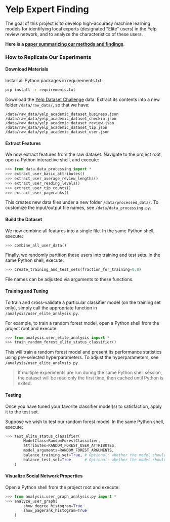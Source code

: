 # Yelp Expert Finding

The goal of this project is to develop high-accuracy machine learning models for identifying local experts (designated "Elite" users) in the Yelp review network, and to analyze the characteristics of these users.

__Here is a [paper summarizing our methods and findings](https://goo.gl/QPeILJ)__.



### How to Replicate Our Experiments

#### Download Materials
Install all Python packages in requirements.txt:
```bash
pip install -r requirements.txt
```

Download the [Yelp Dataset Challenge](http://www.yelp.com/dataset_challenge/) data. Extract its contents into a new folder `/data/raw_data/`, so that we have:
```
/data/raw_data/yelp_academic_dataset_business.json
/data/raw_data/yelp_academic_dataset_checkin.json
/data/raw_data/yelp_academic_dataset_review.json
/data/raw_data/yelp_academic_dataset_tip.json
/data/raw_data/yelp_academic_dataset_user.json
```


#### Extract Features
We now extract features from the raw dataset. Navigate to the project root, open a Python interactive shell, and execute:
```python
>>> from data.data_processing import *
>>> extract_user_basic_attributes()
>>> extract_user_average_review_lengths()
>>> extract_user_reading_levels()
>>> extract_user_tip_counts()
>>> extract_user_pageranks()
```
This creates new data files under a new folder `/data/processed_data/`. To customize the input/output file names, see `/data/data_processing.py`.


#### Build the Dataset
We now combine all features into a single file. In the same Python shell, execute:
```python
>>> combine_all_user_data()
```

Finally, we randomly partition these users into training and test sets. In the same Python shell, execute:
```python
>>> create_training_and_test_sets(fraction_for_training=0.8)
```
File names can be adjusted via arguments to these functions.


#### Training and Tuning
To train and cross-validate a particular classifier model (on the training set only), simply call the appropriate function in `/analysis/user_elite_analysis.py`.

For example, to train a random forest model, open a Python shell from the project root and execute:
```python
>>> from analysis.user_elite_analysis import *
>>> train_random_forest_elite_status_classifier()
```
This will train a random forest model and present its performance statistics using pre-selected hyperparameters. To adjust the hyperparameters, see `/analysis/user_elite_analysis.py`.

> If multiple experiments are run during the same Python shell session, the dataset will be read only the first time, then cached until Python is exited.


#### Testing
Once you have tuned your favorite classifier model(s) to satisfaction, apply it to the test set.

Suppose we wish to test our random forest model. In the same Python shell, execute:
```python
>>> test_elite_status_classifier(
        ModelClass=RandomForestClassifier,
        attributes=RANDOM_FOREST_USER_ATTRIBUTES,
        model_arguments=RANDOM_FOREST_ARGUMENTS,
        balance_training_set=True, # Optional: whether the model should be trained on equally many Elite and non-Elite users
        balance_test_set=True      # Optional: whether the model should be tested on equally many Elite and non-Elite users
    )
```


#### Visualize Social Network Properties
Open a Python shell from the project root and execute:
```python
>>> from analysis.user_graph_analysis.py import *
>>> analyze_user_graph(
        show_degree_histogram=True
        show_pagerank_histogram=True
    )
```

